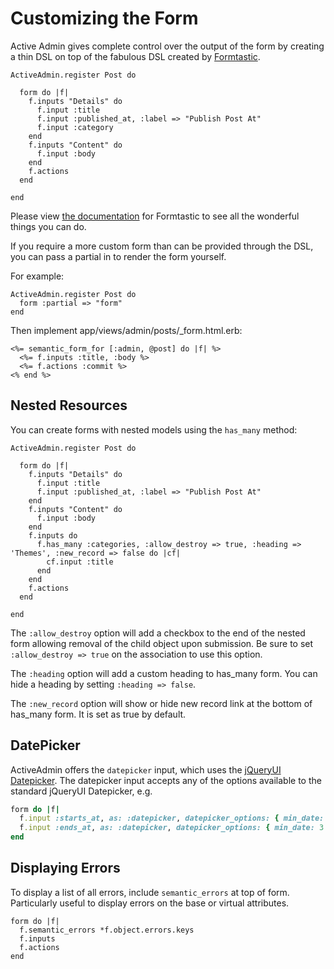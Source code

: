 # Customizing the Form

Active Admin gives complete control over the output of the form by creating a thin DSL on top of
the fabulous DSL created by [Formtastic](http://github.com/justinfrench/formtastic).

    ActiveAdmin.register Post do

      form do |f|
        f.inputs "Details" do
          f.input :title
          f.input :published_at, :label => "Publish Post At"
          f.input :category
        end
        f.inputs "Content" do
          f.input :body
        end
        f.actions
      end

    end

Please view [the documentation](http://github.com/justinfrench/formtastic)
for Formtastic to see all the wonderful things you can do.

If you require a more custom form than can be provided through the DSL, you can pass
a partial in to render the form yourself.

For example:

    ActiveAdmin.register Post do
      form :partial => "form"
    end

Then implement app/views/admin/posts/_form.html.erb:

    <%= semantic_form_for [:admin, @post] do |f| %>
      <%= f.inputs :title, :body %>
      <%= f.actions :commit %>
    <% end %>

## Nested Resources

You can create forms with nested models using the `has_many` method:

    ActiveAdmin.register Post do

      form do |f|
        f.inputs "Details" do
          f.input :title
          f.input :published_at, :label => "Publish Post At"
        end
        f.inputs "Content" do
          f.input :body
        end
        f.inputs do
          f.has_many :categories, :allow_destroy => true, :heading => 'Themes', :new_record => false do |cf|
            cf.input :title
          end
        end
        f.actions
      end

    end

The `:allow_destroy` option will add a checkbox to the end of the nested form allowing
removal of the child object upon submission. Be sure to set `:allow_destroy => true`
on the association to use this option.

The `:heading` option will add a custom heading to has_many form. You can hide a heading by setting `:heading => false`.

The `:new_record` option will show or hide new record link at the bottom of has_many form. It is set as true by default.

## DatePicker

ActiveAdmin offers the `datepicker` input, which uses the [jQueryUI Datepicker](http://jqueryui.com/datepicker/).
The datepicker input accepts any of the options available to the standard
jQueryUI Datepicker, e.g.

```ruby
form do |f|
  f.input :starts_at, as: :datepicker, datepicker_options: { min_date: "2013-10-8", max_date: 3.days.from_now.to_date }
  f.input :ends_at, as: :datepicker, datepicker_options: { min_date: 3.days.ago.to_date, max_date: "+1W +5D" }
end
```

## Displaying Errors

To display a list of all errors, include `semantic_errors` at top of form. Particularly useful to display errors on the base or virtual attributes.

    form do |f|
      f.semantic_errors *f.object.errors.keys
      f.inputs
      f.actions
    end

